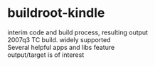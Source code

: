 buildroot-kindle
================
<p>
interim code and build process, resulting output <br />
2007q3 TC build. widely supported <br />
Several helpful apps and libs feature <br />
output/target is of interest <br />
</p>
